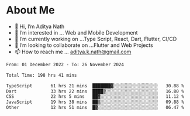 # About Me

- 👋 Hi, I’m Aditya Nath
- 👀 I’m interested in ... Web and Mobile Development
- 🌱 I’m currently working on ...Type Script, React, Dart, Flutter, CI/CD
- 💞️ I’m looking to collaborate on ...Flutter and Web Projects
- 📫 How to reach me ... aditya.k.nath@gmail.com

<!--START_SECTION:waka-->

```txt
From: 01 December 2022 - To: 26 November 2024

Total Time: 198 hrs 41 mins

TypeScript       61 hrs 21 mins  ███████▓░░░░░░░░░░░░░░░░░   30.88 %
Dart             33 hrs 22 mins  ████▒░░░░░░░░░░░░░░░░░░░░   16.80 %
CSS              22 hrs 5 mins   ██▓░░░░░░░░░░░░░░░░░░░░░░   11.12 %
JavaScript       19 hrs 38 mins  ██▒░░░░░░░░░░░░░░░░░░░░░░   09.88 %
Other            12 hrs 51 mins  █▓░░░░░░░░░░░░░░░░░░░░░░░   06.47 %
```

<!--END_SECTION:waka-->

<!---
kronosking007/kronosking007 is a ✨ special ✨ repository because its `README.md` (this file) appears on your GitHub profile.
You can click the Preview link to take a look at your changes.
--->
